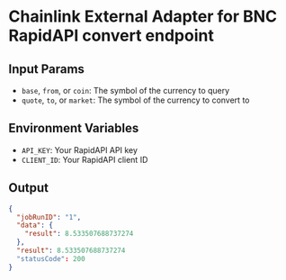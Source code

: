 # Chainlink External Adapter for BNC RapidAPI convert endpoint

## Input Params

- `base`, `from`, or `coin`: The symbol of the currency to query
- `quote`, `to`, or `market`: The symbol of the currency to convert to

## Environment Variables

- `API_KEY`: Your RapidAPI API key
- `CLIENT_ID`: Your RapidAPI client ID

## Output

```json
{
  "jobRunID": "1",
  "data": {
    "result": 8.533507688737274
  },
  "result": 8.533507688737274
  "statusCode": 200
}
```
